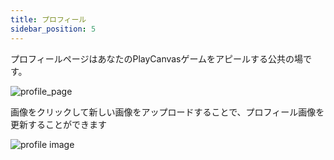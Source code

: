 ```yaml
---
title: プロフィール
sidebar_position: 5
---
```


プロフィールページはあなたのPlayCanvasゲームをアピールする公共の場です。

![profile_page](/images/user-manual/profile/profile.png)

画像をクリックして新しい画像をアップロードすることで、プロフィール画像を更新することができます

![profile image](/images/user-manual/profile/update-profile-image.jpg)
